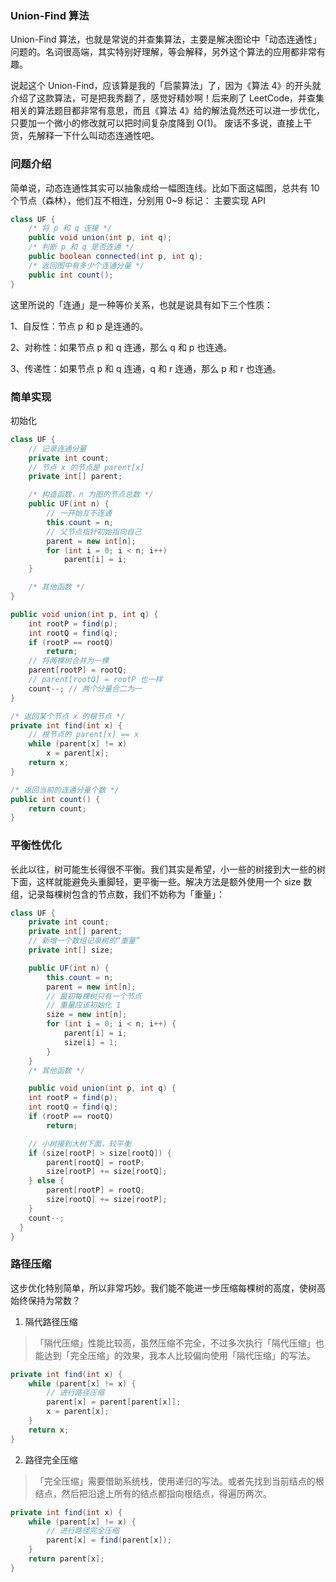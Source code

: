 ### Union-Find 算法

Union-Find 算法，也就是常说的并查集算法，主要是解决图论中「动态连通性」问题的。名词很高端，其实特别好理解，等会解释，另外这个算法的应用都非常有趣。

说起这个 Union-Find，应该算是我的「启蒙算法」了，因为《算法 4》的开头就介绍了这款算法，可是把我秀翻了，感觉好精妙啊！后来刷了 LeetCode，并查集相关的算法题目都非常有意思，而且《算法 4》给的解法竟然还可以进一步优化，只要加一个微小的修改就可以把时间复杂度降到 O(1)。
废话不多说，直接上干货，先解释一下什么叫动态连通性吧。

### 问题介绍

简单说，动态连通性其实可以抽象成给一幅图连线。比如下面这幅图，总共有 10 个节点（森林），他们互不相连，分别用 0~9 标记：
主要实现 API

```java
class UF {
    /* 将 p 和 q 连接 */
    public void union(int p, int q);
    /* 判断 p 和 q 是否连通 */
    public boolean connected(int p, int q);
    /* 返回图中有多少个连通分量 */
    public int count();
}
```

这里所说的「连通」是一种等价关系，也就是说具有如下三个性质：

1、自反性：节点 p 和 p 是连通的。

2、对称性：如果节点 p 和 q 连通，那么 q 和 p 也连通。

3、传递性：如果节点 p 和 q 连通，q 和 r 连通，那么 p 和 r 也连通。

### 简单实现

初始化

```java
class UF {
    // 记录连通分量
    private int count;
    // 节点 x 的节点是 parent[x]
    private int[] parent;

    /* 构造函数，n 为图的节点总数 */
    public UF(int n) {
        // 一开始互不连通
        this.count = n;
        // 父节点指针初始指向自己
        parent = new int[n];
        for (int i = 0; i < n; i++)
            parent[i] = i;
    }

    /* 其他函数 */
}
```

```java
public void union(int p, int q) {
    int rootP = find(p);
    int rootQ = find(q);
    if (rootP == rootQ)
        return;
    // 将两棵树合并为一棵
    parent[rootP] = rootQ;
    // parent[rootQ] = rootP 也一样
    count--; // 两个分量合二为一
}

/* 返回某个节点 x 的根节点 */
private int find(int x) {
    // 根节点的 parent[x] == x
    while (parent[x] != x)
        x = parent[x];
    return x;
}

/* 返回当前的连通分量个数 */
public int count() {
    return count;
}

```

### 平衡性优化

长此以往，树可能生长得很不平衡。我们其实是希望，小一些的树接到大一些的树下面，这样就能避免头重脚轻，更平衡一些。解决方法是额外使用一个 size 数组，记录每棵树包含的节点数，我们不妨称为「重量」：

```java
class UF {
    private int count;
    private int[] parent;
    // 新增一个数组记录树的“重量”
    private int[] size;

    public UF(int n) {
        this.count = n;
        parent = new int[n];
        // 最初每棵树只有一个节点
        // 重量应该初始化 1
        size = new int[n];
        for (int i = 0; i < n; i++) {
            parent[i] = i;
            size[i] = 1;
        }
    }
    /* 其他函数 */

    public void union(int p, int q) {
    int rootP = find(p);
    int rootQ = find(q);
    if (rootP == rootQ)
        return;

    // 小树接到大树下面，较平衡
    if (size[rootP] > size[rootQ]) {
        parent[rootQ] = rootP;
        size[rootP] += size[rootQ];
    } else {
        parent[rootP] = rootQ;
        size[rootQ] += size[rootP];
    }
    count--;
  }
}

```

### 路径压缩
这步优化特别简单，所以非常巧妙。我们能不能进一步压缩每棵树的高度，使树高始终保持为常数？
1. 隔代路径压缩
> 「隔代压缩」性能比较高，虽然压缩不完全，不过多次执行「隔代压缩」也能达到「完全压缩」的效果，我本人比较偏向使用「隔代压缩」的写法。
```java
private int find(int x) {
    while (parent[x] != x) {
        // 进行路径压缩
        parent[x] = parent[parent[x]];
        x = parent[x];
    }
    return x;
}

```
2. 路径完全压缩
> 「完全压缩」需要借助系统栈，使用递归的写法。或者先找到当前结点的根结点，然后把沿途上所有的结点都指向根结点，得遍历两次。
```java
private int find(int x) {
    while (parent[x] != x) {
        // 进行路径完全压缩
        parent[x] = find(parent[x]);
    }
    return parent[x];
}
```

